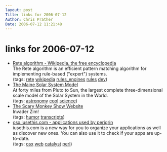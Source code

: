 ```yaml
---
layout: post
Title: links for 2006-07-12  
Author: Chris Prather
Date: 2006-07-12 11:21:48
---
```


# links for 2006-07-12
<ul class="delicious">
	<li>
		<div class="delicious-link"><a href="http://en.wikipedia.org/wiki/Rete_algorithm">Rete algorithm - Wikipedia, the free encyclopedia</a></div>
		<div class="delicious-extended">The Rete algorithm is an efficient pattern matching algorithm for implementing rule-based ("expert") systems.</div>
		<div class="delicious-tags">(tags: <a href="http://del.icio.us/perigrin/rete">rete</a> <a href="http://del.icio.us/perigrin/wikipedia">wikipedia</a> <a href="http://del.icio.us/perigrin/rules_engines">rules_engines</a> <a href="http://del.icio.us/perigrin/rules">rules</a> <a href="http://del.icio.us/perigrin/dev">dev</a>)</div>
	</li>
	<li>
		<div class="delicious-link"><a href="http://www.umpi.maine.edu/info/nmms/solar/">The Maine Solar System Model</a></div>
		<div class="delicious-extended">At forty miles from Pluto to Sun, the largest complete three-dimensional scale model of the Solar System in the World.</div>
		<div class="delicious-tags">(tags: <a href="http://del.icio.us/perigrin/astronomy">astronomy</a> <a href="http://del.icio.us/perigrin/cool">cool</a> <a href="http://del.icio.us/perigrin/science">science</a>)</div>
	</li>
	<li>
		<div class="delicious-link"><a href="http://www.thescarymonkeyshow.com/features/transcripts.htm">The Scary Monkey Show Website</a></div>
		<div class="delicious-extended">Invader Zim!</div>
		<div class="delicious-tags">(tags: <a href="http://del.icio.us/perigrin/humor">humor</a> <a href="http://del.icio.us/perigrin/transcripts">transcripts</a>)</div>
	</li>
	<li>
		<div class="delicious-link"><a href="http://osx.iusethis.com/user/perigrin">osx.iusethis.com - applications used by perigrin</a></div>
		<div class="delicious-extended">iusethis.com is a new way for you to organize your applications as well as discover new ones. You can also use it to check if your apps are up-to-date.</div>
		<div class="delicious-tags">(tags: <a href="http://del.icio.us/perigrin/osx">osx</a> <a href="http://del.icio.us/perigrin/web">web</a> <a href="http://del.icio.us/perigrin/catalyst">catalyst</a> <a href="http://del.icio.us/perigrin/perl">perl</a>)</div>
	</li>
</ul>

